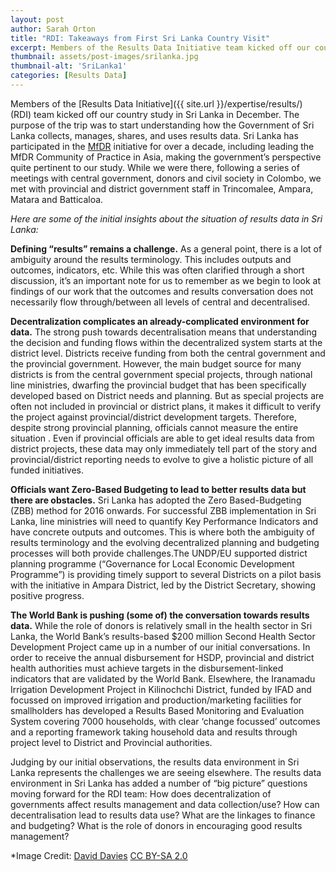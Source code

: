 ```yaml
---
layout: post
author: Sarah Orton
title: "RDI: Takeaways from First Sri Lanka Country Visit"
excerpt: Members of the Results Data Initiative team kicked off our country study in Sri Lanka in December....
thumbnail: assets/post-images/srilanka.jpg
thumbnail-alt: 'SriLanka1'
categories: [Results Data]
---
```


Members of the [Results Data Initiative]({{ site.url }}/expertise/results/) (RDI) team kicked off our country study in Sri Lanka in December. The purpose of the trip was to start understanding how the Government of Sri Lanka collects, manages, shares, and uses results data. Sri Lanka has participated in the [MfDR](http://www.mfdr.org/1About.html) initiative for over a decade, including leading the MfDR Community of Practice in Asia, making the government’s perspective quite pertinent to our study. While we were there, following a series of meetings with  central government, donors and civil society  in Colombo, we met with  provincial and district government staff in Trincomalee, Ampara, Matara and Batticaloa. 

*Here are some of the initial insights about the situation of results data in Sri Lanka:*

**Defining “results” remains a challenge.** As a general point, there is a lot of ambiguity around the results terminology. This includes outputs and outcomes, indicators, etc. While this was often clarified through a short discussion, it’s an important note for us to remember as we begin to look at findings of our work that the outcomes and results conversation does not necessarily flow through/between all levels of central and decentralised. 

**Decentralization complicates an already-complicated environment for data.** The strong push towards decentralisation means that understanding the decision and funding flows within the decentralized system starts at the district level. Districts receive funding from both the central government and the provincial government. However, the main budget source for many districts is from the central government special projects, through national line ministries, dwarfing the provincial budget that has been specifically developed based on District needs and planning. But as special projects are often not included in provincial or district plans, it makes it difficult to verify the project against provincial/district development targets. Therefore, despite strong provincial planning, officials cannot measure the entire situation . Even if provincial officials are able to get ideal results data from district projects, these data may only immediately tell part of the story and provincial/district reporting needs to evolve to give a holistic picture of all funded initiatives. 

**Officials want Zero-Based Budgeting to lead to better results data but there are obstacles.** Sri Lanka has adopted the Zero Based-Budgeting (ZBB) method for 2016 onwards. For successful ZBB implementation in Sri Lanka, line ministries will need to quantify Key Performance Indicators and have concrete outputs and outcomes. This is where both the ambiguity of results terminology and the evolving decentralized planning and budgeting processes will both provide challenges.The UNDP/EU supported district planning programme  (“Governance for Local Economic Development Programme”) is providing timely support to several Districts on  a pilot basis with the initiative in Ampara District, led by the District Secretary, showing positive progress.  

**The World Bank is pushing (some of) the conversation towards results data.** While the role of donors is relatively small in the health sector in Sri Lanka, the World Bank’s results-based $200 million Second Health Sector Development Project came up in a number of our initial conversations. In order to receive the annual disbursement for HSDP, provincial and district health authorities  must achieve targets in the disbursement-linked indicators that are validated by the World Bank. Elsewhere, the Iranamadu Irrigation Development Project in Kilinochchi District, funded by IFAD and focussed on improved irrigation and production/marketing facilities for smallholders has developed a Results Based Monitoring and Evaluation System covering 7000 households, with clear ‘change focussed’ outcomes and a reporting framework taking household data and results through project level to District and Provincial authorities.   

Judging by our initial observations, the results data environment in Sri Lanka represents the challenges we are seeing elsewhere. The results data environment in Sri Lanka has added a number of “big picture” questions moving forward for the RDI team: How does decentralization of governments affect results management and data collection/use? How can decentralisation  lead to results data use? What are the linkages to finance and budgeting? What is the role of donors in encouraging good results management?

  
*Image Credit: [David Davies](https://www.flickr.com/photos/davies/3288235207/) [CC BY-SA 2.0](https://creativecommons.org/licenses/by-sa/2.0/)
